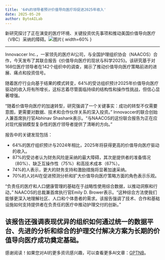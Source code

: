 ```yaml
---
title: '64%的领导者预计价值导向医疗将促进2025年收入'
date: 2025-05-20
author: ByteAILab
---
```


新研究探讨了正在演变的医疗环境、关键投资优先事项和推动美国价值导向医疗（VBC）采纳的障碍。![图片](https://ai-techpark.com/wp-content/uploads/64-of-Leaders.jpg){ width=60% }

---
Innovaccer Inc.，一家领先的医疗AI公司，与全国护理组织协会（NAACOS）合作，今天发布了其联合报告《价值导向医疗的现状与科学2025》。该研究基于对168位医疗领导者在142个组织中的调查，揭示了推动价值导向医疗策略前进的进展、痛点和投资信号。

随着医疗行业向基于结果的模式转变，64%的受访组织预计2025年价值导向医疗驱动的收入将有所增长，这标志着尽管面临持续的结构性和操作性挑战，但信心显著增强。

“随着价值导向医疗的加速转型，研究强调了一个关键事实：成功的转型不仅需要意图，更需要对数据、技术和合作伙伴关系的深入投资。” Innovaccer的联合创始人兼首席执行官Abhinav Shashank表示。“与NAACOS的这份联合报告为正在应对现代报销模型复杂性的医疗领导者提供了清晰的方向。”

报告中的关键发现包括：

- 64%的医疗组织预计与2024年相比，2025年将获得更高的价值导向医疗驱动的收入。
- 87%的受访者认为财务风险是采纳的最大障碍，其次是提供者的准备情况（80%）、缺乏互操作性（75%）和高技术成本（67%）。
- 74%的人表示，更大的财务支持和激励措施将显著加速采纳。
- 70%的人对AI在促进预测分析和扩大价值导向医疗策略方面的角色表示乐观。

“负责任的医疗和人口健康管理的基础在于战略性使用综合数据，以推动洞察和行动，” NAACOS的总裁兼首席执行官Emily D. Brower表示。“这种综合方法使我们能够更深入地理解社区、人口和个体患者的需求。该报告强调了技术、合作和基础设施如何支持提供者在负责任的医疗中推动护理交付的创新。”

该报告还强调表现优异的组织如何通过统一的数据平台、先进的分析和综合的护理交付解决方案为长期的价值导向医疗成功奠定基础。
---
感谢阅读！如果您对AI的更多资讯感兴趣，可以查看更多AI文章：[GPTNB](https://gptnb.com)。